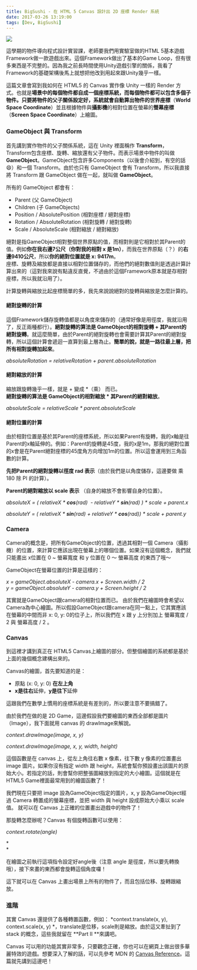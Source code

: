 ```yaml
---
title: BigSushi - 在 HTML 5 Canvas 設計出 2D 座標 Render 系統
date: 2017-03-26 13:19:00
tags: [Dev, BigSushi]
---
```

[![](https://3.bp.blogspot.com/-o9WkWOBeroY/WMgI6lBxFxI/AAAAAAAABEI/d36P8wXambcaYXfJOWr1eRICFO8nhdgkQCLcB/s400/Untitled.png)](https://3.bp.blogspot.com/-o9WkWOBeroY/WMgI6lBxFxI/AAAAAAAABEI/d36P8wXambcaYXfJOWr1eRICFO8nhdgkQCLcB/s1600/Untitled.png)

這學期的物件導向程式設計實習課，老師要我們用實驗室做的HTML 5基本遊戲Framework做一款遊戲出來。這個Framework做出了基本的Game Loop，但有很多東西是不完整的。因為我之前長時間使用Unity遊戲引擎的關係，我看了Framework的基礎架構後馬上就想把他改到用起來跟Unity幾乎一樣。

這篇文章會寫到我如何在 HTML5 的 Canvas 實作像 Unity 一樣的 Render 方式。也就是**場景中的每個物件都自成一個座標系統，而每個物件都可以包含多個子物件。**只要將物件的父子關係設定好，系統就會自動算出物件的**世界座標**（**World Space Coordinate**）並且根據物件與**攝影機**的相對位置在螢幕的**螢幕座標**（**Screen Space Coordinate**）上繪圖。

### GameObject 與 Transform

首先講到實作物件的父子關係系統，這在 Unity 裡面稱作 **Transform**，Transform包含座標、旋轉、縮放還有父子物件。而表示場景中物件的叫做**GameObject**。GameObject包含許多Components（以後會介紹到，有空的話😄）和一個 Transform。由於也只有 GameObject 會有 Transform，所以我直接將 Transform 跟 GameObject 做在一起，就叫做 **GameObject**。

所有的 GameObject 都會有：

-   Parent (父 GameObject)
-   Children (子 GameObjects)
-   Position / AbsolutePosition (相對座標 / 絕對座標)
-   Rotation / AbsoluteRotation (相對旋轉 / 絕對旋轉)
-   Scale / AbsoluteScale (相對縮放 / 絕對縮放)

絕對是指GameObject相對整個世界原點的值，而相對則是它相對於其Parent的值。例如**你在我右邊7公尺（你對我的相對 x 是1m）**，而我在世界原點（？）的**右邊9410公尺**，所以**你的絕對位置就是 x: 9417m**。\
座標、旋轉及縮放都是直接以相對位置儲存的，而他們的絕對數值則是透過計算計算出來的（這對我來說有點違反直覺，不過由於這個Framework原本就是存相對座標，所以我就沿用了）。

計算旋轉與縮放比起座標簡單的多，我先來說說絕對的旋轉與縮放是怎麼計算的。

#### 絕對旋轉的計算

這個Framework儲存旋轉值都是以角度來儲存的（通常好像是用徑度，我就沿用了，反正兩種都行）。**絕對旋轉的算法是 GameObject的相對旋轉 + 其Parent的絕對旋轉**。就這麼簡單，由於Parent的絕對旋轉也會需要計算其Parent的絕對旋轉，所以這個計算會遞迴一直算到最上層為止。**簡單的說，就是一路往最上層，把所有相對旋轉加起來**。

*absoluteRotation = relativeRotation + parent.absoluteRotation*

#### **絕對縮放的計算**

縮放跟旋轉幾乎一樣，就是 + 變成 *（乘） 而已。\
**絕對旋轉的算法是 GameObject的相對縮放 * 其Parent的絕對縮放**。

*absoluteScale = relativeScale * parent.absoluteScale*

#### 絕對位置的計算

由於相對位置是基於其Parent的座標系統，所以如果Parent有旋轉，我的x軸是往Parent的x軸延伸的。例如：Parent的旋轉是45度，我的x是1m，那我的絕對位置的x會是在Parent絕對座標的45度角方向增加1m的位置。所以這會運用到三角函數的計算。

**先把Parent的絕對旋轉以徑度 rad 表示**（由於我們是以角度儲存，這邊要做 乘 180 除 PI 的計算）。

**Parent的絕對縮放以 scale 表示** （自身的縮放不會影響自身的位置）。

*absoluteX = ( relativeX * **cos**(rad)  - relativeY * **sin**(rad) ) * scale + parent.x*

*absoluteY = ( relativeX * **sin**(rad) + relativeY * **cos**(rad)) * scale + parent.y*

### Camera

Camera的概念是，把所有GameObject的位置，透過其相對一個 Camera（攝影機）的位置，來計算它應該出現在螢幕上的哪個位置。如果沒有這個概念，我們就只能畫出 x位置在 0 ~ 螢幕寬度 和 y 位置在 0 ～ 螢幕高度 的東西了哦～

GameObject在螢幕位置的計算是這樣的：

*x = gameObject.absoluteX - camera.x + Screen.width / 2*\
*y = gameObject.absoluteY - camera.y + Screen.height / 2*

其實就是GameObject跟camera的相對位置而已。 由於我們在繪圖時會希望以Camera為中心繪圖。所以假設GameObject跟camera在同一點上，它其實應該在螢幕的中間而非 x: 0, y: 0的位子上，所以我們在 x 跟 y 上分別加上 螢幕寬度 / 2 與 螢幕高度 / 2 。

### Canvas

到這裡才講到真正在 HTML5 Canvas上繪圖的部分。但整個繪圖的系統都是基於上面的幾個概念建構出來的。

Canvas的繪圖，首先要知道的是：

-   原點 (x: 0, y: 0) **在左上角**
-   **x是往右**延伸，**y是往下**延伸

這跟我們在數學上慣用的座標系統是有差別的，所以要注意不要搞錯了。

由於我們在做的是 2D Game，這邊假設我們要繪圖的東西全部都是圖片（Image），我下面就用 canvas 的 drawImage來解說。

*context.drawImage(image, x, y)*

*context.drawImage(image, x, y, width, height)*

這個函數是在 canvas 上，從左上角往右數 x 像素，往下數 y 像素的位置畫出 image 圖片。如果你沒有指定 width 跟 height，系統會幫你預設畫出該圖片的原始大小。若指定的話，則會幫你把整張圖縮放到指定的大小繪圖。這個就是在 HTML5 Game裡面最常用到的繪圖函數了！

我們現在只要把 image 設為GameObject指定的圖片，x, y 設為GameObject經過 Camera 轉置成的螢幕座標，並把 width 與 height 設成原始大小乘以 scale 值。 就可以在 Canvas 上正確的位置畫出遊戲中的物件了！

那旋轉怎麼辦呢？Canvas 有個旋轉函數可以使用：

*context.rotate(angle)*

*\
*

在繪圖之前執行這項指令設定好angle後（注意 angle 是徑度，所以要先轉換哦），接下來畫的東西都會旋轉這個角度囉！

這下就可以在 Canvas 上畫出場景上所有的物件了，而且包括位移、旋轉跟縮放。

### 進階

其實 Canvas 還提供了各種轉置函數，例如： *context.translate(x, y), context.scale(x, y) *，translate是位移，scale則是縮放。由於這又牽扯到了 stack 的概念，這些我就留在 **Part II **來講吧。

Canvas 可以用的功能其實非常多，只要觀念正確，你也可以在網頁上做出很多華麗特效的遊戲。想要深入了解的話，可以先參考 MDN 的 [Canvas Reference](https://developer.mozilla.org/en-US/docs/Web/API/CanvasRenderingContext2D)。這篇就先講到這邊吧！